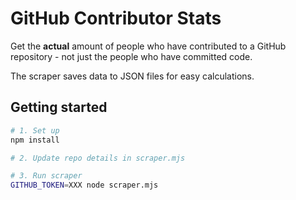 # GitHub Contributor Stats

Get the **actual** amount of people who have contributed to a GitHub repository - not just the people who have committed code.

The scraper saves data to JSON files for easy calculations.

## Getting started

```bash
# 1. Set up
npm install

# 2. Update repo details in scraper.mjs

# 3. Run scraper
GITHUB_TOKEN=XXX node scraper.mjs

```
